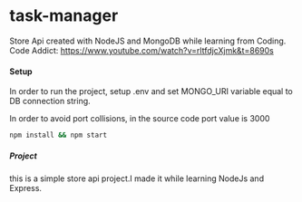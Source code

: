# task-manager
Store Api created with NodeJS and MongoDB while learning from Coding.
Code Addict: https://www.youtube.com/watch?v=rltfdjcXjmk&t=8690s

#### Setup
In order to run the project, setup .env and set MONGO_URI variable equal to DB connection string.

In order to avoid port collisions, in the source code port value is 3000

```bash
npm install && npm start
```
##### Project
this is a simple store api project.I made it while learning NodeJs and Express.
